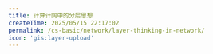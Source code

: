 ```yaml
---
title: 计算计网中的分层思想
createTime: 2025/05/15 22:17:02
permalink: /cs-basic/network/layer-thinking-in-network/
icon: 'gis:layer-upload'
---
```


